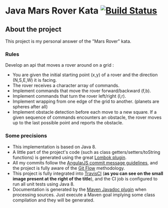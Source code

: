 # Java Mars Rover Kata [![Build Status](https://travis-ci.org/vincent-vieira/java-mars-rover-kata.svg?branch=develop)](https://travis-ci.org/vincent-vieira/java-mars-rover-kata)
## About the project
This project is my personal answer of the "Mars Rover" kata.

### Rules
Develop an api that moves a rover around on a grid :
- You are given the initial starting point (x,y) of a rover and the direction (N,S,E,W) it is facing.
- The rover receives a character array of commands.
- Implement commands that move the rover forward/backward (f,b).
- Implement commands that turn the rover left/right (l,r).
- Implement wrapping from one edge of the grid to another. (planets are spheres after all)
- Implement obstacle detection before each move to a new square. If a given sequence of commands encounters an obstacle, the rover moves up to the last possible point and reports the obstacle.

### Some precisions
- This implementation is based on Java 8.
- A little part of the project's code (such as class getters/setters/toString functions) is generated using the great
[Lombok plugin](https://projectlombok.org).
- All my commits follow the [AngularJS commit message guidelines](https://github.com/angular/angular.js/blob/master/CONTRIBUTING.md#commit),
and the project is fully aware of the [Git Flow](http://danielkummer.github.io/git-flow-cheatsheet/index.fr_FR.html) methodology.
- This project is fully integrated into [TravisCI](https://travis-ci.org) (**as you can see on the small image present
at the right of the title**), and the CI job is configured to run all unit tests using Java 8.
- Documentation is generated by the [Maven Javadoc plugin](https://maven.apache.org/plugins/maven-javadoc-plugin/) when processing sources. 
Just execute a Maven goal implying some class compilation and they will be generated.
